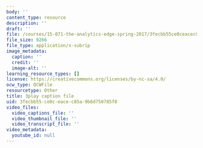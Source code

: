 ```yaml
---
body: ''
content_type: resource
description: ''
draft: ''
file: /courses/15-071-the-analytics-edge-spring-2017/3fecbb55ce0ceacec85a9b6d750785f8_Goo1EUY-Y8M.srt
file_size: 9266
file_type: application/x-subrip
image_metadata:
  caption: ''
  credit: ''
  image-alt: ''
learning_resource_types: []
license: https://creativecommons.org/licenses/by-nc-sa/4.0/
ocw_type: OCWFile
resourcetype: Other
title: 3play caption file
uid: 3fecbb55-ce0c-eace-c85a-9b6d750785f8
video_files:
  video_captions_file: ''
  video_thumbnail_file: ''
  video_transcript_file: ''
video_metadata:
  youtube_id: null
---
```

